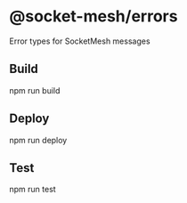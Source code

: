 # @socket-mesh/errors
Error types for SocketMesh messages

## Build
npm run build

## Deploy
npm run deploy

## Test
npm run test
